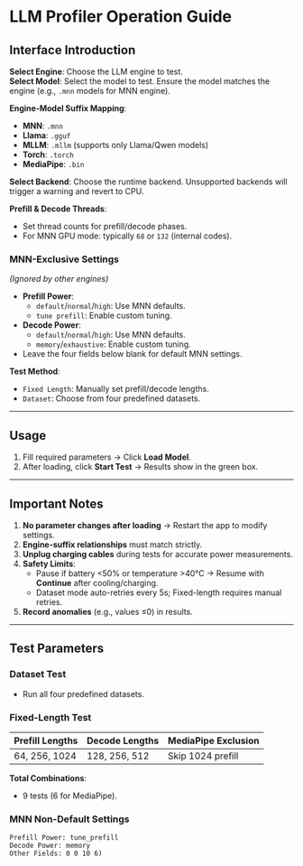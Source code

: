 # LLM Profiler Operation Guide

## Interface Introduction

**Select Engine**: Choose the LLM engine to test.  
**Select Model**: Select the model to test. Ensure the model matches the engine (e.g., `.mnn` models for MNN engine).

**Engine-Model Suffix Mapping**:
- **MNN**: `.mnn`
- **Llama**: `.gguf`
- **MLLM**: `.mllm` (supports only Llama/Qwen models)
- **Torch**: `.torch`
- **MediaPipe**: `.bin`

**Select Backend**: Choose the runtime backend. Unsupported backends will trigger a warning and revert to CPU.

**Prefill & Decode Threads**:
- Set thread counts for prefill/decode phases.
- For MNN GPU mode: typically `68` or `132` (internal codes).

### MNN-Exclusive Settings
*(Ignored by other engines)*
- **Prefill Power**:
    - `default`/`normal`/`high`: Use MNN defaults.
    - `tune prefill`: Enable custom tuning.
- **Decode Power**:
    - `default`/`normal`/`high`: Use MNN defaults.
    - `memory`/`exhaustive`: Enable custom tuning.
- Leave the four fields below blank for default MNN settings.

**Test Method**:
- `Fixed Length`: Manually set prefill/decode lengths.
- `Dataset`: Choose from four predefined datasets.

---

## Usage
1. Fill required parameters → Click **Load Model**.
2. After loading, click **Start Test** → Results show in the green box.

---

## Important Notes
1. **No parameter changes after loading** → Restart the app to modify settings.
2. **Engine-suffix relationships** must match strictly.
3. **Unplug charging cables** during tests for accurate power measurements.
4. **Safety Limits**:
    - Pause if battery <50% or temperature >40°C → Resume with **Continue** after cooling/charging.
    - Dataset mode auto-retries every 5s; Fixed-length requires manual retries.
5. **Record anomalies** (e.g., values ≤0) in results.

---

## Test Parameters
### Dataset Test
- Run all four predefined datasets.

### Fixed-Length Test
| Prefill Lengths | Decode Lengths | MediaPipe Exclusion |  
|-----------------|----------------|---------------------|  
| 64, 256, 1024   | 128, 256, 512  | Skip 1024 prefill   |  

**Total Combinations**:
- 9 tests (6 for MediaPipe).

### MNN Non-Default Settings
```plaintext
Prefill Power: tune_prefill  
Decode Power: memory  
Other Fields: 0 0 10 6)  